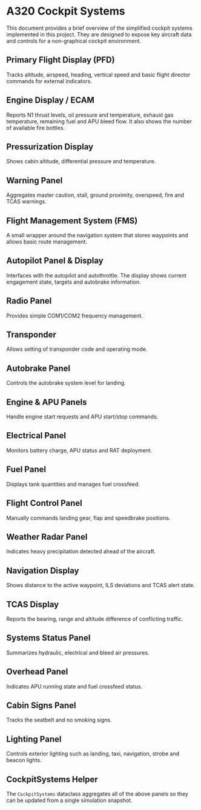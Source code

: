 # A320 Cockpit Systems

This document provides a brief overview of the simplified cockpit systems
implemented in this project. They are designed to expose key aircraft data and
controls for a non-graphical cockpit environment.

## Primary Flight Display (PFD)
Tracks altitude, airspeed, heading, vertical speed and basic flight director
commands for external indicators.

## Engine Display / ECAM
Reports N1 thrust levels, oil pressure and temperature, exhaust gas
temperature, remaining fuel and APU bleed flow. It also shows the number of
available fire bottles.

## Pressurization Display
Shows cabin altitude, differential pressure and temperature.

## Warning Panel
Aggregates master caution, stall, ground proximity, overspeed, fire and TCAS
warnings.

## Flight Management System (FMS)
A small wrapper around the navigation system that stores waypoints and allows
basic route management.

## Autopilot Panel & Display
Interfaces with the autopilot and autothrottle. The display shows current
engagement state, targets and autobrake information.

## Radio Panel
Provides simple COM1/COM2 frequency management.

## Transponder
Allows setting of transponder code and operating mode.

## Autobrake Panel
Controls the autobrake system level for landing.

## Engine & APU Panels
Handle engine start requests and APU start/stop commands.

## Electrical Panel
Monitors battery charge, APU status and RAT deployment.

## Fuel Panel
Displays tank quantities and manages fuel crossfeed.

## Flight Control Panel
Manually commands landing gear, flap and speedbrake positions.

## Weather Radar Panel
Indicates heavy precipitation detected ahead of the aircraft.

## Navigation Display
Shows distance to the active waypoint, ILS deviations and TCAS alert state.

## TCAS Display
Reports the bearing, range and altitude difference of conflicting traffic.

## Systems Status Panel
Summarizes hydraulic, electrical and bleed air pressures.

## Overhead Panel
Indicates APU running state and fuel crossfeed status.

## Cabin Signs Panel
Tracks the seatbelt and no smoking signs.

## Lighting Panel
Controls exterior lighting such as landing, taxi, navigation, strobe and beacon
lights.

## CockpitSystems Helper
The `CockpitSystems` dataclass aggregates all of the above panels so they can
be updated from a single simulation snapshot.
